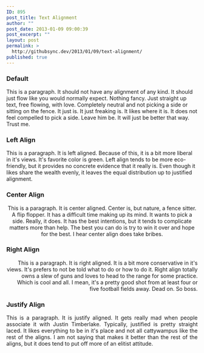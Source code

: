 ```yaml
---
ID: 895
post_title: Text Alignment
author: ""
post_date: 2013-01-09 09:00:39
post_excerpt: ""
layout: post
permalink: >
  http://githubsync.dev/2013/01/09/text-alignment/
published: true
---
```

<h3>Default</h3>
This is a paragraph. It should not have any alignment of any kind. It should just flow like you would normally expect. Nothing fancy. Just straight up text, free flowing, with love. Completely neutral and not picking a side or sitting on the fence. It just is. It just freaking is. It likes where it is. It does not feel compelled to pick a side. Leave him be. It will just be better that way. Trust me.
<h3>Left Align</h3>
<p style="text-align: left;">This is a paragraph. It is left aligned. Because of this, it is a bit more liberal in it's views. It's favorite color is green. Left align tends to be more eco-friendly, but it provides no concrete evidence that it really is. Even though it likes share the wealth evenly, it leaves the equal distribution up to justified alignment.</p>

<h3>Center Align</h3>
<p style="text-align: center;">This is a paragraph. It is center aligned. Center is, but nature, a fence sitter. A flip flopper. It has a difficult time making up its mind. It wants to pick a side. Really, it does. It has the best intentions, but it tends to complicate matters more than help. The best you can do is try to win it over and hope for the best. I hear center align does take bribes.</p>

<h3>Right Align</h3>
<p style="text-align: right;">This is a paragraph. It is right aligned. It is a bit more conservative in it's views. It's prefers to not be told what to do or how to do it. Right align totally owns a slew of guns and loves to head to the range for some practice. Which is cool and all. I mean, it's a pretty good shot from at least four or five football fields away. Dead on. So boss.</p>

<h3>Justify Align</h3>
<p style="text-align: justify;">This is a paragraph. It is justify aligned. It gets really mad when people associate it with Justin Timberlake. Typically, justified is pretty straight laced. It likes everything to be in it's place and not all cattywampus like the rest of the aligns. I am not saying that makes it better than the rest of the aligns, but it does tend to put off more of an elitist attitude.</p>